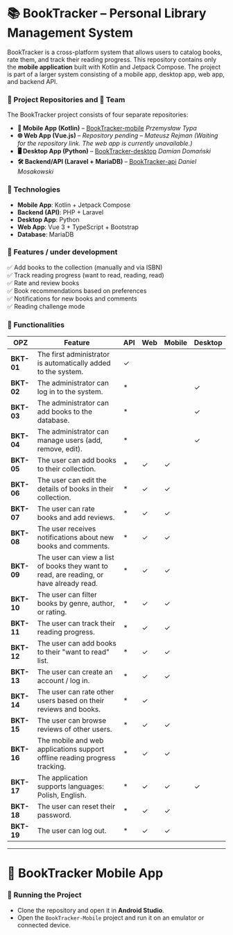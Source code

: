 # 📚 BookTracker – Personal Library Management System  

BookTracker is a cross-platform system that allows users to catalog books, rate them, and track their reading progress. 
This repository contains only the **mobile application** built with Kotlin and Jetpack Compose. The project is part of a larger system consisting of a mobile app, desktop app, web app, and backend API.

### 📂 Project Repositories and 👥 Team

The BookTracker project consists of four separate repositories:

- **📱 Mobile App (Kotlin)** – [BookTracker-mobile](https://github.com/PrzemekTypa/BookTracker-mobile) *Przemysław Typa*
- **🌐 Web App (Vue.js)** – *Repository pending* – *Mateusz Rejman*  *(Waiting for the repository link. The web app is currently unavailable.)*
- **🖥️ Desktop App (Python)** – [BookTracker-desktop](https://github.com/fvalz/BookTracker-Deskop) *Damian Domański*
- **🛠️ Backend/API (Laravel + MariaDB)** – [BookTracker-api](https://github.com/danielmosakowski/BookTracker-api)  *Daniel Mosakowski*

### 📌 Technologies
- **Mobile App**: Kotlin + Jetpack Compose 
- **Backend (API)**: PHP + Laravel 
- **Desktop App**: Python  
- **Web App**: Vue 3 + TypeScript + Bootstrap  
- **Database**: MariaDB  

### 📖 Features / under development
✅ Add books to the collection (manually and via ISBN)  
✅ Track reading progress (want to read, reading, read)  
✅ Rate and review books  
✅ Book recommendations based on preferences  
✅ Notifications for new books and comments  
✅ Reading challenge mode

### 📄 Functionalities
| OPZ  | Feature | API | Web | Mobile | Desktop |
|------|---------|-----|-----|--------|---------|
| **BKT-01** | The first administrator is automatically added to the system. | ✓ | | | |
| **BKT-02** | The administrator can log in to the system. | * | |  | ✓ |
| **BKT-03** | The administrator can add books to the database. | * | | | ✓ |
| **BKT-04** | The administrator can manage users (add, remove, edit). | * | | | ✓ |
| **BKT-05** | The user can add books to their collection. | * | ✓ | ✓ | |
| **BKT-06** | The user can edit the details of books in their collection. | * | ✓ | ✓ | |
| **BKT-07** | The user can rate books and add reviews. | * | ✓ | ✓ | |
| **BKT-08** | The user receives notifications about new books and comments. | * | ✓ | ✓ | |
| **BKT-09** | The user can view a list of books they want to read, are reading, or have already read. | * | ✓ | ✓ | |
| **BKT-10** | The user can filter books by genre, author, or rating. | * | ✓ | ✓ | |
| **BKT-11** | The user can track their reading progress. | * | ✓ | ✓ | |
| **BKT-12** | The user can add books to their "want to read" list. | * | ✓ | ✓ | |
| **BKT-13** | The user can create an account / log in. | * | ✓ | ✓ | |
| **BKT-14** | The user can rate other users based on their reviews and books. | * | ✓ | | |
| **BKT-15** | The user can browse reviews of other users. | * | ✓ | ✓ | |
| **BKT-16** | The mobile and web applications support offline reading progress tracking. | * | ✓ | ✓ | |
| **BKT-17** | The application supports languages: Polish, English. | * | ✓ | ✓ | ✓ |
| **BKT-18** | The user can reset their password. | * | ✓ | ✓ | |
| **BKT-19** | The user can log out. | * | ✓ | ✓ | |


---

# 📱 BookTracker Mobile App 


### 🚀 Running the Project
- Clone the repository and open it in **Android Studio**.
- Open the `BookTracker-Mobile` project and run it on an emulator or connected device.

